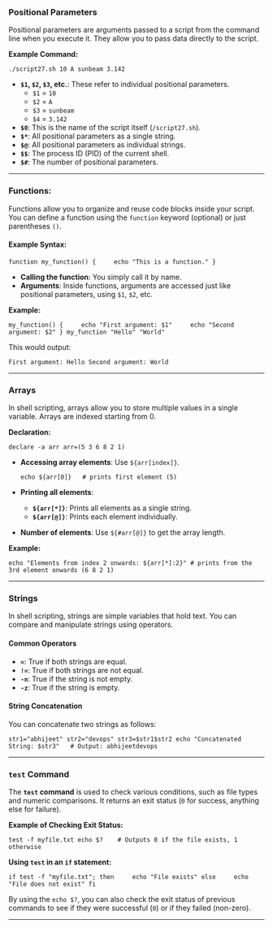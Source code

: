 ### **Positional Parameters**

Positional parameters are arguments passed to a script from the command line when you execute it. They allow you to pass data directly to the script.

**Example Command:**

`./script27.sh 10 A sunbeam 3.142`

- **`$1`, `$2`, `$3`, etc.**: These refer to individual positional parameters.
    - `$1` = `10`
    - `$2` = `A`
    - `$3` = `sunbeam`
    - `$4` = `3.142`
- **`$0`**: This is the name of the script itself (`/script27.sh`).
- **`$*`**: All positional parameters as a single string.
- **`$@`**: All positional parameters as individual strings.
- **`$$`**: The process ID (PID) of the current shell.
- **`$#`**: The number of positional parameters.

---

### **Functions:**

Functions allow you to organize and reuse code blocks inside your script. You can define a function using the `function` keyword (optional) or just parentheses `()`.

#### Example Syntax:

`function my_function() {     echo "This is a function." }`

- **Calling the function**: You simply call it by name.
- **Arguments**: Inside functions, arguments are accessed just like positional parameters, using `$1`, `$2`, etc.

**Example:**

`my_function() {     echo "First argument: $1"     echo "Second argument: $2" } my_function "Hello" "World"`

This would output:

`First argument: Hello Second argument: World`

---
### **Arrays**

In shell scripting, arrays allow you to store multiple values in a single variable. Arrays are indexed starting from 0.

**Declaration:**

`declare -a arr arr=(5 3 6 8 2 1)`

- **Accessing array elements**: Use `${arr[index]}`.

    `echo ${arr[0]}   # prints first element (5)`
    
- **Printing all elements**:
    - **`${arr[*]}`**: Prints all elements as a single string.
    - **`${arr[@]}`**: Prints each element individually.
- **Number of elements**: Use `${#arr[@]}` to get the array length.

**Example:**

`echo "Elements from index 2 onwards: ${arr[*]:2}" # prints from the 3rd element onwards (6 8 2 1)`

---

### **Strings**

In shell scripting, strings are simple variables that hold text. You can compare and manipulate strings using operators.

#### Common Operators

- **`=`**: True if both strings are equal.
- **`!=`**: True if both strings are not equal.
- **`-n`**: True if the string is not empty.
- **`-z`**: True if the string is empty.

#### String Concatenation

You can concatenate two strings as follows:

`str1="abhijeet" str2="devops" str3=$str1$str2 echo "Concatenated String: $str3"   # Output: abhijeetdevops`

---

### **`test` Command**

The **`test` command** is used to check various conditions, such as file types and numeric comparisons. It returns an exit status (`0` for success, anything else for failure).

**Example of Checking Exit Status:**

`test -f myfile.txt echo $?    # Outputs 0 if the file exists, 1 otherwise`

**Using `test` in an `if` statement:**

`if test -f "myfile.txt"; then     echo "File exists" else     echo "File does not exist" fi`

By using the `echo $?`, you can also check the exit status of previous commands to see if they were successful (`0`) or if they failed (non-zero).

---